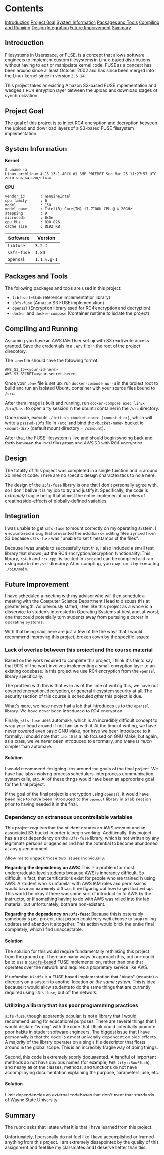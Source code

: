 # Contents

[Introduction](#introduction) [Project Goal](#project-goal)
[System Information](#system-information)
[Packages and Tools](#packages-and-tools)
[Compiling and Running](#compiling-and-running) [Design](#design)
[Integration](#integration) [Future Improvement](#future-improvement)
[Summary](#summary)

## Introduction

Filesystems in Userspace, or FUSE, is a concept that allows software engineers
to implement custom filesystems in Linux-based distributions without having to
edit or manipulate kernel code. FUSE as a concept has been around since at least
October 2002 and has since been merged into the Linux kernel since in version
`2.6.14`.

This project takes an existing Amazon S3-based FUSE implementation and wedges a
RC4 enryption layer between the upload and download stages of synchronization.

## Project Goal

The goal of this project is to inject RC4 encryption and decryption between the
upload and download layers of a S3-based FUSE filesystem implementation.

## System Information

**Kernel**

```
$ uname -a
Linux archlinux 4.15.13-1-ARCH #1 SMP PREEMPT Sun Mar 25 11:27:57 UTC 2018 x86_64 GNU/Linux
```

**CPU**

```
vendor_id       : GenuineIntel
cpu family      : 6
model           : 158
model name      : Intel(R) Core(TM) i7-7700K CPU @ 4.20GHz
stepping        : 9
microcode       : 0x5e
cpu MHz         : 800.026
cache size      : 8192 KB
```

| Software    | Version     |
| ----------- | ----------- |
| `libfuse`   | `3.2.2`     |
| `s3fs-fuse` | `1.83`      |
| `openssl`   | `1.1.0.g-1` |

## Packages and Tools

The following packages and tools are used in this project:

*   `libfuse` (FUSE reference implementation library)
*   `s3fs-fuse` (Amazon S3 FUSE implementation)
*   `openssl` (Encryption library used for RC4 encryption and decryption)
*   `docker` and `docker-compose` (Container runtime to isolate the project)

## Compiling and Running

Assuming you have an AWS IAM User set up with S3 read/write access granted. Save
the credentials in a `.env` file in the root of the project direcotory.

The `.env` file should have the following format:

```
AWS_S3_ID=<your-id-here>
AWS_S3_SECRET=<your-secret-here>
```

Once your `.env` file is set up, run `docker-compose up -d` in the project root
to build and run an isolated Ubuntu container with your source files bound to
`/src`.

After them image is built and running, run `docker-compose exec linux /bin/bash`
to open a tty session in the ubuntu container in the `/src` directory.

Once inside, execute `./init.sh <bucket-name> [<mount-dir>]`, which will write a
`passwd-s3fs` file in `/etc`, and bind the `<bucket-name>` bucket to
`<mount-dir>` (default mount directory = `/s3mount`).

After that, the FUSE filesystem is live and should begin syncing back and forth
between the local filesystem and AWS S3 with RC4 encryption.

## Design

The totality of this project was completed in a single function and in around 20
lines of code. There are no specific design characteristics to note here.

The design of the `s3fs-fuse` library is one that I don't personally agree with,
so I don't belive it is my job to try and justify it. Specifically, the code is
_extremely_ fragile being that almost the entire implementation relies of
creating side-effects of globally-defined variables.

## Integration

I was unable to get `s3fs-fuse` to mount correctly on my operating system. I
encountered a bug that prevented the addition or editing files synced from S3
because `s3fs-fuse` was "unable to set timestamps of the files".

Because I was unable to successfully test this, I also included a small test
library that shows just the RC4 encryption/decryption functionality. This
library, `rc4.h` and `rc4.cpp`, is located in `/src` and can be compiled and ran
using `make` in the `/src` directory. After compiling, you may run it by
executing `./bin/main`.

## Future Improvement

I have scheduled a meeting with my advisor who will then schedule a meeting with
the Computer Science Department Head to discuss this at greater length. As
previously stated, I feel like this project as a whole is a disservice to
students interested in Operating Systems at best and, at worst, one that could
potentially turn students away from pursuing a career in operating systems.

With that being said, here are just a few of the the ways that I would recommend
improving this project, broken down by the specific issues:

### Lack of overlap between this project and the course material

Based on the work required to complete this project, I think it's fair to say
that 90% of the work involves implementing a small encryption layer to an
existing codebase. In this project we use RC4 encryption from the `openssl`
library specifically.

The problem with this is that even as of the time of writing this, we have not
covered encryption, decryption, or general filesystem security at all. The
security section of this course is scheduled _after_ this project is due.

What's more, we have never had a lab that introduces us to the `openssl`
library. We have never been introduced to RC4 encryption.

Finally, `s3fs-fuse` uses automake, which is an incredibly difficult concept to
wrap your head around if not familar with it. At the time of writing, we have
never covered even basic GNU Make, nor have we been introduced to it formally. I
should note that `lab 10` is a lab focused on GNU Make, but again, as a class,
we've never been introduced to it formally, and Make is _much_ simpler than
automake.

#### Solution

I would recommend designing labs around the goals of the final project. We have
had labs involving process schedulers, interprocess communication, system calls,
etc. All of these things would have been an appropriate goal for the final
project.

If the goal of the final project is encryption using `openssl`, it would have
been nice to have been introduced to the `openssl` library in a lab session
prior to having needed it in the final.

### Dependency on extraneous uncontrollable variables

This project requires that the student creates an AWS account and an associated
S3 bucket in order to begin working. Additionally, this project has a strict
dependency on the `s3fs-fuse` library, which is not written by any legitimate
persons or agencies and has the potential to become abandoned at any given
moment.

Allow me to unpack those two issues individually:

**Regarding the dependency on AWS:** This is a problem for most
undergraduate-level students because AWS is inherantly difficult. So difficult,
in fact, that certifications exist for people who are trained in using AWS. A
student who is unfamilar with AWS IAM roles and permissions would have an
extremely difficult time figuring out how to get that set up. This would be okay
if there was some sort of introduction to AWS by the instructor, or if something
having to do with AWS was rolled into the lab material, but unfortunately, both
are non-existant.

**Regarding the dependency on `s3fs-fuse`:** Because this is ostensibly
somebody's pet-project, that person could very well choose to stop rolling
updates and abandon it altogether. This action would brick the entire final
completely, which I find unacceptable.

#### Solution

The solution for this would require fundamentally rethinking this project from
the ground up. There are many ways to approach this, but one could be to use a
[`bindfs`-based](https://bindfs.org/) FUSE implementation, rather than one that
operates over the network and requires a proprietary service like AWS.

If unfamilar, `bindfs` is a FUSE based implementation that "binds" (mounts) a
directory on a system to another location _on the same system_. This is ideal
because it would allow students to do the same things that are currently
required using `s3fs-fuse`, but off the network.

### Utilizing a library that has poor programming practices

`s3fs-fuse`, though apparently popular, is not a library that I would recommend
using for educational purposes. There are several things that I would declare
"wrong" with the code that I think could potentially promote poor habits in
student software engineers. The biggest issue that I have personnally is that
the code is almost univerally dependent on side-effects. A majority of the
library operates on a single file descriptor that floats around in the global
scope. This is an incredibly fragile way of doing things.

Second, this code is extremely poorly documented. A handful of important methods
do not have obvious names (for example, `FdEntity::RowFlush`), and nearly all of
the classes, methods, and functions do not have accompanying documentation
explaining the purpose, parameters, use, etc.

#### Solution

Limit dependencies on external codebases that don't meet that standards of Wayne
State University.

## Summary

The rubric asks that I state what it is that I have learned from this project.

Unfortunately, I personally do not feel like I have accomplished or learned
anything from this project. I am extremely dissapointed by the quality of this
assignment and feel like my classmates and I deserve better than this.
